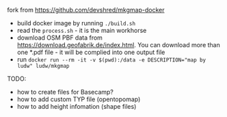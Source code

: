 fork from <https://github.com/devshred/mkgmap-docker>

- build docker image by running ```./build.sh```
- read the ```process.sh``` - it is the main workhorse
- download OSM PBF data from <https://download.geofabrik.de/index.html>. You can download more than one *.pdf file - it will be complied into one output file
- run ```docker run --rm -it -v $(pwd):/data -e DESCRIPTION="map by ludw" ludw/mkgmap```

TODO:

- how to create files for Basecamp?
- how to add custom TYP file (opentopomap)
- how to add height infomation (shape files)
